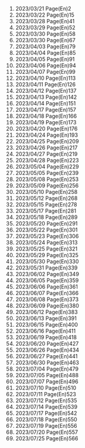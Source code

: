 1. 2023/03/21 Page(En)2
2. 2023/03/22 Page(En)15
3. 2023/03/28 Page(En)41
4. 2023/03/29 Page(En)52
5. 2023/03/30 Page(En)58
6. 2023/03/30 Page(En)67
7. 2023/04/03 Page(En)79
8. 2023/04/04 Page(En)85
9. 2023/04/05 Page(En)91
10. 2023/04/06 Page(En)94
11. 2023/04/07 Page(En)99
12. 2023/04/10 Page(En)113
13. 2023/04/11 Page(En)126
14. 2023/04/12 Page(En)137
15. 2023/04/13 Page(En)142
16. 2023/04/14 Page(En)151
17. 2023/04/17 Page(En)157
18. 2023/04/18 Page(En)166
19. 2023/04/19 Page(En)173
20. 2023/04/20 Page(En)176
21. 2023/04/24 Page(En)193
22. 2023/04/25 Page(En)209
23. 2023/04/26 Page(En)217
24. 2023/04/27 Page(En)219
25. 2023/04/28 Page(En)223
26. 2023/05/04 Page(En)229
27. 2023/05/05 Page(En)239
28. 2023/05/08 Page(En)253
29. 2023/05/09 Page(En)256
30. 2023/05/10 Page(En)258
31. 2023/05/12 Page(En)268
32. 2023/05/15 Page(En)278
33. 2023/05/17 Page(En)281
34. 2023/05/18 Page(En)289
35. 2023/05/20 Page(En)291
36. 2023/05/22 Page(En)301
37. 2023/05/23 Page(En)306
38. 2023/05/24 Page(En)313
39. 2023/05/25 Page(En)321
40. 2023/05/29 Page(En)325
41. 2023/05/30 Page(En)330
42. 2023/05/31 Page(En)339
43. 2023/06/02 Page(En)349
44. 2023/06/05 Page(En)359
45. 2023/06/06 Page(En)361
46. 2023/06/07 Page(En)366
47. 2023/06/08 Page(En)373
48. 2023/06/09 Page(En)380
49. 2023/06/12 Page(En)383
50. 2023/06/13 Page(En)391
51. 2023/06/15 Page(En)400
52. 2023/06/16 Page(En)411
53. 2023/06/19 Page(En)418
54. 2023/06/20 Page(En)427
55. 2023/06/26 Page(En)434
56. 2023/06/27 Page(En)441
57. 2023/06/30 Page(En)463
58. 2023/07/04 Page(En)479
59. 2023/07/05 Page(En)488
60. 2023/07/07 Page(En)496
61. 2023/07/10 Page(En)510
62. 2023/07/11 Page(En)523
63. 2023/07/12 Page(En)535
64. 2023/07/14 Page(En)539
65. 2023/07/17 Page(En)542
66. 2023/07/18 Page(En)550
67. 2023/07/19 Page(En)556
66. 2023/07/20 Page(En)557
67. 2023/07/25 Page(En)566


